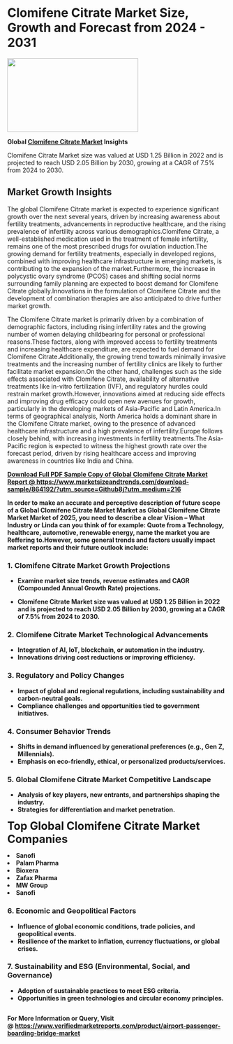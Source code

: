 <H1>Clomifene Citrate Market Size, Growth and Forecast from 2024 - 2031</H1><img class="aligncenter size-medium wp-image-584254" src="https://thirdeyenews.in/wp-content/uploads/2024/09/Global-Market-Research-300x168.jpeg" alt="" width="300" height="168" /><p><strong>Global&nbsp;<a href="https://www.marketsizeandtrends.com/download-sample/864192/?utm_source=Github8j?utm_medium=216">Clomifene Citrate Market</a> Insights</strong></p><p>Clomifene Citrate Market size was valued at USD 1.25 Billion in 2022 and is projected to reach USD 2.05 Billion by 2030, growing at a CAGR of 7.5% from 2024 to 2030.</p><p><h2>Market Growth Insights</h2> <p>The global Clomifene Citrate market is expected to experience significant growth over the next several years, driven by increasing awareness about fertility treatments, advancements in reproductive healthcare, and the rising prevalence of infertility across various demographics.Clomifene Citrate, a well-established medication used in the treatment of female infertility, remains one of the most prescribed drugs for ovulation induction.The growing demand for fertility treatments, especially in developed regions, combined with improving healthcare infrastructure in emerging markets, is contributing to the expansion of the market.Furthermore, the increase in polycystic ovary syndrome (PCOS) cases and shifting social norms surrounding family planning are expected to boost demand for Clomifene Citrate globally.Innovations in the formulation of Clomifene Citrate and the development of combination therapies are also anticipated to drive further market growth.</p> <p><strong><a href="#"></a></strong></p> <p>The Clomifene Citrate market is primarily driven by a combination of demographic factors, including rising infertility rates and the growing number of women delaying childbearing for personal or professional reasons.These factors, along with improved access to fertility treatments and increasing healthcare expenditure, are expected to fuel demand for Clomifene Citrate.Additionally, the growing trend towards minimally invasive treatments and the increasing number of fertility clinics are likely to further facilitate market expansion.On the other hand, challenges such as the side effects associated with Clomifene Citrate, availability of alternative treatments like in-vitro fertilization (IVF), and regulatory hurdles could restrain market growth.However, innovations aimed at reducing side effects and improving drug efficacy could open new avenues for growth, particularly in the developing markets of Asia-Pacific and Latin America.In terms of geographical analysis, North America holds a dominant share in the Clomifene Citrate market, owing to the presence of advanced healthcare infrastructure and a high prevalence of infertility.Europe follows closely behind, with increasing investments in fertility treatments.The Asia-Pacific region is expected to witness the highest growth rate over the forecast period, driven by rising healthcare access and improving awareness in countries like India and China.<p><strong><a href="#"></p><p><span class=""><strong>Download Full PDF Sample Copy of Global Clomifene Citrate Market Report</strong> @ <a href="https://www.marketsizeandtrends.com/download-sample/864192/?utm_source=Github8j?utm_medium=216" target="_blank">https://www.marketsizeandtrends.com/download-sample/864192/?utm_source=Github8j?utm_medium=216</a></span></p><p>In order to make an accurate and perceptive description of future scope of a Global&nbsp;Clomifene Citrate Market Market as Global&nbsp;Clomifene Citrate Market Market of 2025, you need to describe a clear Vision &ndash; What Industry or Linda can you think of for example: Quote from a Technology, healthcare, automotive, renewable energy, name the market you are Reffering to.However, some general trends and factors usually impact market reports and their future outlook include:</p><h3>1.&nbsp;<strong>Clomifene Citrate Market Growth Projections</strong></h3><ul><li>Examine market size trends, revenue estimates and CAGR (Compounded Annual Growth Rate) projections.</li><li><p>Clomifene Citrate Market size was valued at USD 1.25 Billion in 2022 and is projected to reach USD 2.05 Billion by 2030, growing at a CAGR of 7.5% from 2024 to 2030.</p></li></ul><h3>2.&nbsp;<strong>Clomifene Citrate Market Technological Advancements</strong></h3><ul><li>Integration of AI, IoT, blockchain, or automation in the industry.</li><li>Innovations driving cost reductions or improving efficiency.</li></ul><h3>3.&nbsp;<strong>Regulatory and Policy Changes</strong></h3><ul><li>Impact of global and regional regulations, including sustainability and carbon-neutral goals.</li><li>Compliance challenges and opportunities tied to government initiatives.</li></ul><h3>4.&nbsp;<strong>Consumer Behavior Trends</strong></h3><ul><li>Shifts in demand influenced by generational preferences (e.g., Gen Z, Millennials).</li><li>Emphasis on eco-friendly, ethical, or personalized products/services.</li></ul><h3>5.&nbsp;<strong>Global Clomifene Citrate Market Competitive Landscape</strong></h3><ul><li>Analysis of key players, new entrants, and partnerships shaping the industry.</li><li>Strategies for differentiation and market penetration.</li></ul><p data-pm-slice="1 1 []"><span style="color: inherit; font-family: inherit; font-size: 25px;">Top Global Clomifene Citrate Market Companies</span></p><div class="" data-test-id=""><p><li>Sanofi</li><li> Palam Pharma</li><li> Bioxera</li><li> Zafax Pharma</li><li> MW Group</li><li> Sanofi</li></p></div><h3>6.&nbsp;<strong>Economic and Geopolitical Factors</strong></h3><ul><li>Influence of global economic conditions, trade policies, and geopolitical events.</li><li>Resilience of the market to inflation, currency fluctuations, or global crises.</li></ul><h3>7.&nbsp;<strong>Sustainability and ESG (Environmental, Social, and Governance)</strong></h3><ul><li>Adoption of sustainable practices to meet ESG criteria.</li><li>Opportunities in green technologies and circular economy principles.</li></ul><h2><strong style="font-size: 14px;">For More Information or Query, Visit @&nbsp;</strong><a style="background-color: #ffffff; font-size: 14px;" href="https://www.marketsizeandtrends.com/report/clomifene-citrate-market/" target="_blank">https://www.verifiedmarketreports.com/product/airport-passenger-boarding-bridge-market</a></h2>